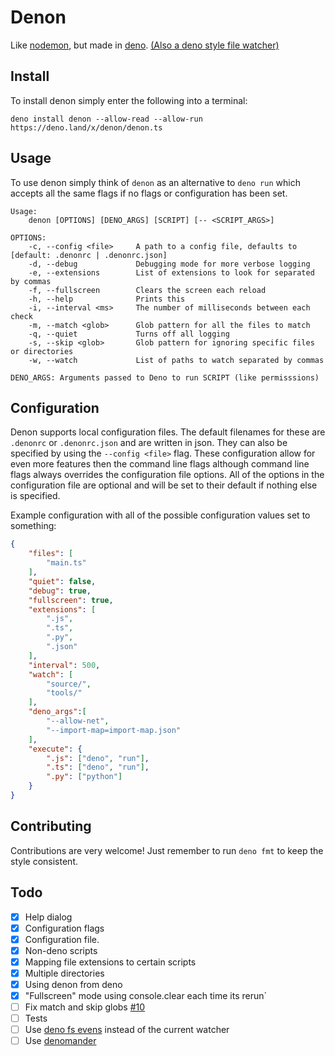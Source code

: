 # Denon

Like [nodemon](https://nodemon.io/), but made in [deno](https://deno.land/).
[(Also a deno style file watcher)](https://github.com/eliassjogreen/denon/blob/master/watcher.ts)

## Install

To install denon simply enter the following into a terminal:

`deno install denon --allow-read --allow-run https://deno.land/x/denon/denon.ts` 

## Usage

To use denon simply think of `denon` as an alternative to `deno run` which accepts all the same flags if no
flags or configuration has been set.

``` 
Usage:
    denon [OPTIONS] [DENO_ARGS] [SCRIPT] [-- <SCRIPT_ARGS>]

OPTIONS:
    -c, --config <file>     A path to a config file, defaults to [default: .denonrc | .denonrc.json]
    -d, --debug             Debugging mode for more verbose logging
    -e, --extensions        List of extensions to look for separated by commas
    -f, --fullscreen        Clears the screen each reload
    -h, --help              Prints this
    -i, --interval <ms>     The number of milliseconds between each check
    -m, --match <glob>      Glob pattern for all the files to match
    -q, --quiet             Turns off all logging
    -s, --skip <glob>       Glob pattern for ignoring specific files or directories
    -w, --watch             List of paths to watch separated by commas

DENO_ARGS: Arguments passed to Deno to run SCRIPT (like permisssions)
```

## Configuration

Denon supports local configuration files. The default filenames for these are `.denonrc` or `.denonrc.json` and
are written in json. They can also be specified by using the `--config <file>` flag. These configuration allow for
even more features then the command line flags although command line flags always overrides the configuration file
options. All of the options in the configuration file are optional and will be set to their default if nothing else
is specified.

Example configuration with all of the possible configuration values set to something:

``` json
{
    "files": [
        "main.ts"
    ],
    "quiet": false,
    "debug": true,
    "fullscreen": true,
    "extensions": [
        ".js",
        ".ts",
        ".py",
        ".json"
    ],
    "interval": 500,
    "watch": [
        "source/",
        "tools/"
    ],
    "deno_args":[
        "--allow-net",
        "--import-map=import-map.json"
    ],
    "execute": {
        ".js": ["deno", "run"],
        ".ts": ["deno", "run"],
        ".py": ["python"]
    }
}
```

## Contributing
Contributions are very welcome! Just remember to run `deno fmt` to keep the style consistent.

## Todo

-   [x] Help dialog
-   [x] Configuration flags
-   [x] Configuration file.
-   [x] Non-deno scripts
-   [x] Mapping file extensions to certain scripts
-   [x] Multiple directories
-   [x] Using denon from deno
-   [x] "Fullscreen" mode using console.clear each time its rerun´
-   [ ] Fix match and skip globs [#10](https://github.com/eliassjogreen/denon/issues/10)
-   [ ] Tests
-   [ ] Use [deno fs evens](https://deno.land/std/manual.md) instead of the current watcher
-   [ ] Use [denomander](https://github.com/siokas/denomander)

